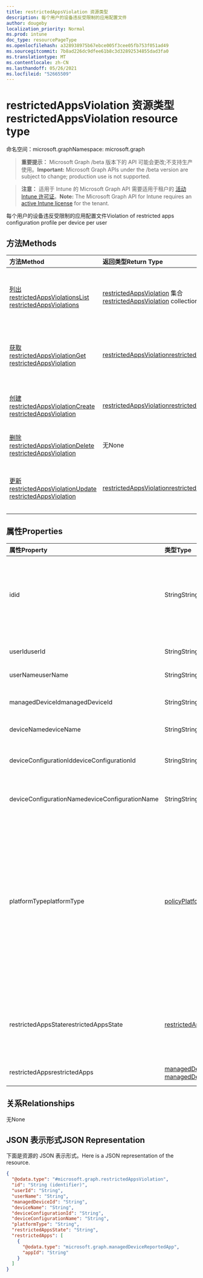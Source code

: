 ```yaml
---
title: restrictedAppsViolation 资源类型
description: 每个用户的设备违反受限制的应用配置文件
author: dougeby
localization_priority: Normal
ms.prod: intune
doc_type: resourcePageType
ms.openlocfilehash: a328938975b67ebce005f3cee05fb753f051ad49
ms.sourcegitcommit: 7b8ad226dc9dfee61b8c3d32892534855dad3fa0
ms.translationtype: MT
ms.contentlocale: zh-CN
ms.lasthandoff: 05/26/2021
ms.locfileid: "52665509"
---
```

# <a name="restrictedappsviolation-resource-type"></a><span data-ttu-id="f943a-103">restrictedAppsViolation 资源类型</span><span class="sxs-lookup"><span data-stu-id="f943a-103">restrictedAppsViolation resource type</span></span>

<span data-ttu-id="f943a-104">命名空间：microsoft.graph</span><span class="sxs-lookup"><span data-stu-id="f943a-104">Namespace: microsoft.graph</span></span>

> <span data-ttu-id="f943a-105">**重要提示：** Microsoft Graph /beta 版本下的 API 可能会更改;不支持生产使用。</span><span class="sxs-lookup"><span data-stu-id="f943a-105">**Important:** Microsoft Graph APIs under the /beta version are subject to change; production use is not supported.</span></span>

> <span data-ttu-id="f943a-106">**注意：** 适用于 Intune 的 Microsoft Graph API 需要适用于租户的 [活动 Intune 许可证](https://go.microsoft.com/fwlink/?linkid=839381)。</span><span class="sxs-lookup"><span data-stu-id="f943a-106">**Note:** The Microsoft Graph API for Intune requires an [active Intune license](https://go.microsoft.com/fwlink/?linkid=839381) for the tenant.</span></span>

<span data-ttu-id="f943a-107">每个用户的设备违反受限制的应用配置文件</span><span class="sxs-lookup"><span data-stu-id="f943a-107">Violation of restricted apps configuration profile per device per user</span></span>

## <a name="methods"></a><span data-ttu-id="f943a-108">方法</span><span class="sxs-lookup"><span data-stu-id="f943a-108">Methods</span></span>
|<span data-ttu-id="f943a-109">方法</span><span class="sxs-lookup"><span data-stu-id="f943a-109">Method</span></span>|<span data-ttu-id="f943a-110">返回类型</span><span class="sxs-lookup"><span data-stu-id="f943a-110">Return Type</span></span>|<span data-ttu-id="f943a-111">说明</span><span class="sxs-lookup"><span data-stu-id="f943a-111">Description</span></span>|
|:---|:---|:---|
|[<span data-ttu-id="f943a-112">列出 restrictedAppsViolations</span><span class="sxs-lookup"><span data-stu-id="f943a-112">List restrictedAppsViolations</span></span>](../api/intune-deviceconfig-restrictedappsviolation-list.md)|<span data-ttu-id="f943a-113">[restrictedAppsViolation](../resources/intune-deviceconfig-restrictedappsviolation.md) 集合</span><span class="sxs-lookup"><span data-stu-id="f943a-113">[restrictedAppsViolation](../resources/intune-deviceconfig-restrictedappsviolation.md) collection</span></span>|<span data-ttu-id="f943a-114">列出 [restrictedAppsViolation 对象的属性和](../resources/intune-deviceconfig-restrictedappsviolation.md) 关系。</span><span class="sxs-lookup"><span data-stu-id="f943a-114">List properties and relationships of the [restrictedAppsViolation](../resources/intune-deviceconfig-restrictedappsviolation.md) objects.</span></span>|
|[<span data-ttu-id="f943a-115">获取 restrictedAppsViolation</span><span class="sxs-lookup"><span data-stu-id="f943a-115">Get restrictedAppsViolation</span></span>](../api/intune-deviceconfig-restrictedappsviolation-get.md)|[<span data-ttu-id="f943a-116">restrictedAppsViolation</span><span class="sxs-lookup"><span data-stu-id="f943a-116">restrictedAppsViolation</span></span>](../resources/intune-deviceconfig-restrictedappsviolation.md)|<span data-ttu-id="f943a-117">读取 [restrictedAppsViolation](../resources/intune-deviceconfig-restrictedappsviolation.md) 对象的属性和关系。</span><span class="sxs-lookup"><span data-stu-id="f943a-117">Read properties and relationships of the [restrictedAppsViolation](../resources/intune-deviceconfig-restrictedappsviolation.md) object.</span></span>|
|[<span data-ttu-id="f943a-118">创建 restrictedAppsViolation</span><span class="sxs-lookup"><span data-stu-id="f943a-118">Create restrictedAppsViolation</span></span>](../api/intune-deviceconfig-restrictedappsviolation-create.md)|[<span data-ttu-id="f943a-119">restrictedAppsViolation</span><span class="sxs-lookup"><span data-stu-id="f943a-119">restrictedAppsViolation</span></span>](../resources/intune-deviceconfig-restrictedappsviolation.md)|<span data-ttu-id="f943a-120">创建新的 [restrictedAppsViolation](../resources/intune-deviceconfig-restrictedappsviolation.md) 对象。</span><span class="sxs-lookup"><span data-stu-id="f943a-120">Create a new [restrictedAppsViolation](../resources/intune-deviceconfig-restrictedappsviolation.md) object.</span></span>|
|[<span data-ttu-id="f943a-121">删除 restrictedAppsViolation</span><span class="sxs-lookup"><span data-stu-id="f943a-121">Delete restrictedAppsViolation</span></span>](../api/intune-deviceconfig-restrictedappsviolation-delete.md)|<span data-ttu-id="f943a-122">无</span><span class="sxs-lookup"><span data-stu-id="f943a-122">None</span></span>|<span data-ttu-id="f943a-123">删除 [restrictedAppsViolation](../resources/intune-deviceconfig-restrictedappsviolation.md)。</span><span class="sxs-lookup"><span data-stu-id="f943a-123">Deletes a [restrictedAppsViolation](../resources/intune-deviceconfig-restrictedappsviolation.md).</span></span>|
|[<span data-ttu-id="f943a-124">更新 restrictedAppsViolation</span><span class="sxs-lookup"><span data-stu-id="f943a-124">Update restrictedAppsViolation</span></span>](../api/intune-deviceconfig-restrictedappsviolation-update.md)|[<span data-ttu-id="f943a-125">restrictedAppsViolation</span><span class="sxs-lookup"><span data-stu-id="f943a-125">restrictedAppsViolation</span></span>](../resources/intune-deviceconfig-restrictedappsviolation.md)|<span data-ttu-id="f943a-126">更新 [restrictedAppsViolation 对象](../resources/intune-deviceconfig-restrictedappsviolation.md) 的属性。</span><span class="sxs-lookup"><span data-stu-id="f943a-126">Update the properties of a [restrictedAppsViolation](../resources/intune-deviceconfig-restrictedappsviolation.md) object.</span></span>|

## <a name="properties"></a><span data-ttu-id="f943a-127">属性</span><span class="sxs-lookup"><span data-stu-id="f943a-127">Properties</span></span>
|<span data-ttu-id="f943a-128">属性</span><span class="sxs-lookup"><span data-stu-id="f943a-128">Property</span></span>|<span data-ttu-id="f943a-129">类型</span><span class="sxs-lookup"><span data-stu-id="f943a-129">Type</span></span>|<span data-ttu-id="f943a-130">说明</span><span class="sxs-lookup"><span data-stu-id="f943a-130">Description</span></span>|
|:---|:---|:---|
|<span data-ttu-id="f943a-131">id</span><span class="sxs-lookup"><span data-stu-id="f943a-131">id</span></span>|<span data-ttu-id="f943a-132">String</span><span class="sxs-lookup"><span data-stu-id="f943a-132">String</span></span>|<span data-ttu-id="f943a-133">对象的唯一标识符。</span><span class="sxs-lookup"><span data-stu-id="f943a-133">Unique identifier for the object.</span></span> <span data-ttu-id="f943a-134">由 accountId、deviceId、policyId 和 userId 组成</span><span class="sxs-lookup"><span data-stu-id="f943a-134">Composed from accountId, deviceId, policyId and userId</span></span>|
|<span data-ttu-id="f943a-135">userId</span><span class="sxs-lookup"><span data-stu-id="f943a-135">userId</span></span>|<span data-ttu-id="f943a-136">String</span><span class="sxs-lookup"><span data-stu-id="f943a-136">String</span></span>|<span data-ttu-id="f943a-137">用户唯一标识符，必须为 Guid</span><span class="sxs-lookup"><span data-stu-id="f943a-137">User unique identifier, must be Guid</span></span>|
|<span data-ttu-id="f943a-138">userName</span><span class="sxs-lookup"><span data-stu-id="f943a-138">userName</span></span>|<span data-ttu-id="f943a-139">String</span><span class="sxs-lookup"><span data-stu-id="f943a-139">String</span></span>|<span data-ttu-id="f943a-140">用户名</span><span class="sxs-lookup"><span data-stu-id="f943a-140">User name</span></span>|
|<span data-ttu-id="f943a-141">managedDeviceId</span><span class="sxs-lookup"><span data-stu-id="f943a-141">managedDeviceId</span></span>|<span data-ttu-id="f943a-142">String</span><span class="sxs-lookup"><span data-stu-id="f943a-142">String</span></span>|<span data-ttu-id="f943a-143">托管设备唯一标识符，必须为 Guid</span><span class="sxs-lookup"><span data-stu-id="f943a-143">Managed device unique identifier, must be Guid</span></span>|
|<span data-ttu-id="f943a-144">deviceName</span><span class="sxs-lookup"><span data-stu-id="f943a-144">deviceName</span></span>|<span data-ttu-id="f943a-145">String</span><span class="sxs-lookup"><span data-stu-id="f943a-145">String</span></span>|<span data-ttu-id="f943a-146">设备名称</span><span class="sxs-lookup"><span data-stu-id="f943a-146">Device name</span></span>|
|<span data-ttu-id="f943a-147">deviceConfigurationId</span><span class="sxs-lookup"><span data-stu-id="f943a-147">deviceConfigurationId</span></span>|<span data-ttu-id="f943a-148">String</span><span class="sxs-lookup"><span data-stu-id="f943a-148">String</span></span>|<span data-ttu-id="f943a-149">设备配置文件的唯一标识符，必须为 Guid</span><span class="sxs-lookup"><span data-stu-id="f943a-149">Device configuration profile unique identifier, must be Guid</span></span>|
|<span data-ttu-id="f943a-150">deviceConfigurationName</span><span class="sxs-lookup"><span data-stu-id="f943a-150">deviceConfigurationName</span></span>|<span data-ttu-id="f943a-151">String</span><span class="sxs-lookup"><span data-stu-id="f943a-151">String</span></span>|<span data-ttu-id="f943a-152">设备配置文件名称</span><span class="sxs-lookup"><span data-stu-id="f943a-152">Device configuration profile name</span></span>|
|<span data-ttu-id="f943a-153">platformType</span><span class="sxs-lookup"><span data-stu-id="f943a-153">platformType</span></span>|[<span data-ttu-id="f943a-154">policyPlatformType</span><span class="sxs-lookup"><span data-stu-id="f943a-154">policyPlatformType</span></span>](../resources/intune-shared-policyplatformtype.md)|<span data-ttu-id="f943a-155">平台类型。</span><span class="sxs-lookup"><span data-stu-id="f943a-155">Platform type.</span></span> <span data-ttu-id="f943a-156">可取值为：`android`、`androidForWork`、`iOS`、`macOS`、`windowsPhone81`、`windows81AndLater`、`windows10AndLater`、`androidWorkProfile`、`windows10XProfile`、`androidAOSP`、`all`。</span><span class="sxs-lookup"><span data-stu-id="f943a-156">Possible values are: `android`, `androidForWork`, `iOS`, `macOS`, `windowsPhone81`, `windows81AndLater`, `windows10AndLater`, `androidWorkProfile`, `windows10XProfile`, `androidAOSP`, `all`.</span></span>|
|<span data-ttu-id="f943a-157">restrictedAppsState</span><span class="sxs-lookup"><span data-stu-id="f943a-157">restrictedAppsState</span></span>|[<span data-ttu-id="f943a-158">restrictedAppsState</span><span class="sxs-lookup"><span data-stu-id="f943a-158">restrictedAppsState</span></span>](../resources/intune-deviceconfig-restrictedappsstate.md)|<span data-ttu-id="f943a-159">受限制的应用状态。</span><span class="sxs-lookup"><span data-stu-id="f943a-159">Restricted apps state.</span></span> <span data-ttu-id="f943a-160">可取值为：`prohibitedApps`、`notApprovedApps`。</span><span class="sxs-lookup"><span data-stu-id="f943a-160">Possible values are: `prohibitedApps`, `notApprovedApps`.</span></span>|
|<span data-ttu-id="f943a-161">restrictedApps</span><span class="sxs-lookup"><span data-stu-id="f943a-161">restrictedApps</span></span>|<span data-ttu-id="f943a-162">[managedDeviceReportedApp](../resources/intune-deviceconfig-manageddevicereportedapp.md) 集合</span><span class="sxs-lookup"><span data-stu-id="f943a-162">[managedDeviceReportedApp](../resources/intune-deviceconfig-manageddevicereportedapp.md) collection</span></span>|<span data-ttu-id="f943a-163">违反的受限应用列表</span><span class="sxs-lookup"><span data-stu-id="f943a-163">List of violated restricted apps</span></span>|

## <a name="relationships"></a><span data-ttu-id="f943a-164">关系</span><span class="sxs-lookup"><span data-stu-id="f943a-164">Relationships</span></span>
<span data-ttu-id="f943a-165">无</span><span class="sxs-lookup"><span data-stu-id="f943a-165">None</span></span>

## <a name="json-representation"></a><span data-ttu-id="f943a-166">JSON 表示形式</span><span class="sxs-lookup"><span data-stu-id="f943a-166">JSON Representation</span></span>
<span data-ttu-id="f943a-167">下面是资源的 JSON 表示形式。</span><span class="sxs-lookup"><span data-stu-id="f943a-167">Here is a JSON representation of the resource.</span></span>
<!-- {
  "blockType": "resource",
  "keyProperty": "id",
  "@odata.type": "microsoft.graph.restrictedAppsViolation"
}
-->
``` json
{
  "@odata.type": "#microsoft.graph.restrictedAppsViolation",
  "id": "String (identifier)",
  "userId": "String",
  "userName": "String",
  "managedDeviceId": "String",
  "deviceName": "String",
  "deviceConfigurationId": "String",
  "deviceConfigurationName": "String",
  "platformType": "String",
  "restrictedAppsState": "String",
  "restrictedApps": [
    {
      "@odata.type": "microsoft.graph.managedDeviceReportedApp",
      "appId": "String"
    }
  ]
}
```





